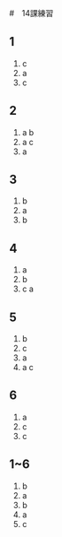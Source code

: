#　14課練習

## 1

1. c
2. a
3. c

## 2

1. a b
2. a c
3. a

## 3

1. b 
2. a
3. b

## 4

1. a 
2. b
3. c a

## 5 

1. b 
2. c
3. a
4. a c

## 6

1. a 
2. c
3. c

## 1~6

1. b
2. a
3. b
4. a
5. c
